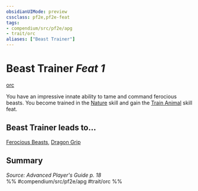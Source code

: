 ```yaml
---
obsidianUIMode: preview
cssclass: pf2e,pf2e-feat
tags:
- compendium/src/pf2e/apg
- trait/orc
aliases: ["Beast Trainer"]
---
```

# Beast Trainer  *Feat 1*  
[orc](orc.md "Orc Ancestry & Heritage Trait")  


You have an impressive innate ability to tame and command ferocious beasts. You become trained in the [Nature](skills.md#Nature) skill and gain the [Train Animal](train-animal.md) skill feat.

## Beast Trainer leads to...

[Ferocious Beasts](ferocious-beasts-apg.md), [Dragon Grip](dragon-grip-loag.md)

## Summary

*Source: Advanced Player's Guide p. 18*  
%% #compendium/src/pf2e/apg #trait/orc %%